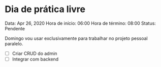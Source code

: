 # Dia de prática livre

Data: Apr 26, 2020
Hora de início: 06:00
Hora de término: 08:00
Status: Pendente

Domingo vou usar exclusivamente para trabalhar no projeto pessoal paralelo.

- [ ]  Criar CRUD do admin
- [ ]  Integrar com backend